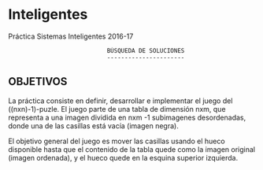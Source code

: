 # Inteligentes
Práctica Sistemas Inteligentes 2016-17
	
								BÚSQUEDA DE SOLUCIONES
								----------------------

OBJETIVOS
---------

La práctica consiste en definir, desarrollar e implementar el juego del ((nxn)-1)-puzle. El juego parte de una tabla de dimensión nxm, que representa a una imagen dividida en nxm -1 subimagenes desordenadas, donde una de las casillas está  vacía (imagen negra).

El objetivo general del juego es mover las casillas usando el hueco disponible hasta que el contenido de la tabla quede como la imagen original (imagen ordenada), y el hueco quede en la esquina superior izquierda.
